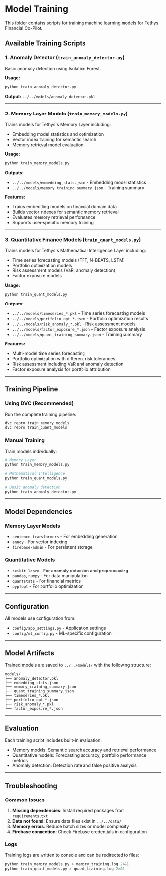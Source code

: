 # Model Training

This folder contains scripts for training machine learning models for Tethys Financial Co-Pilot.

## Available Training Scripts

### 1. Anomaly Detector (`train_anomaly_detector.py`)
Basic anomaly detection using Isolation Forest.

**Usage:**
```bash
python train_anomaly_detector.py
```

**Output:** `../../models/anomaly_detector.pkl`

---

### 2. Memory Layer Models (`train_memory_models.py`)
Trains models for Tethys's Memory Layer including:
- Embedding model statistics and optimization
- Vector index training for semantic search
- Memory retrieval model evaluation

**Usage:**
```bash
python train_memory_models.py
```

**Outputs:**
- `../../models/embedding_stats.json` - Embedding model statistics
- `../../models/memory_training_summary.json` - Training summary

**Features:**
- Trains embedding models on financial domain data
- Builds vector indexes for semantic memory retrieval
- Evaluates memory retrieval performance
- Supports user-specific memory training

---

### 3. Quantitative Finance Models (`train_quant_models.py`)
Trains models for Tethys's Mathematical Intelligence Layer including:
- Time series forecasting models (TFT, N-BEATS, LSTM)
- Portfolio optimization models
- Risk assessment models (VaR, anomaly detection)
- Factor exposure models

**Usage:**
```bash
python train_quant_models.py
```

**Outputs:**
- `../../models/timeseries_*.pkl` - Time series forecasting models
- `../../models/portfolio_opt_*.json` - Portfolio optimization results
- `../../models/risk_anomaly_*.pkl` - Risk assessment models
- `../../models/factor_exposure_*.json` - Factor exposure analysis
- `../../models/quant_training_summary.json` - Training summary

**Features:**
- Multi-model time series forecasting
- Portfolio optimization with different risk tolerances
- Risk assessment including VaR and anomaly detection
- Factor exposure analysis for portfolio attribution

---

## Training Pipeline

### Using DVC (Recommended)
Run the complete training pipeline:
```bash
dvc repro train_memory_models
dvc repro train_quant_models
```

### Manual Training
Train models individually:
```bash
# Memory Layer
python train_memory_models.py

# Mathematical Intelligence
python train_quant_models.py

# Basic anomaly detection
python train_anomaly_detector.py
```

---

## Model Dependencies

### Memory Layer Models
- `sentence-transformers` - For embedding generation
- `annoy` - For vector indexing
- `firebase-admin` - For persistent storage

### Quantitative Models
- `scikit-learn` - For anomaly detection and preprocessing
- `pandas`, `numpy` - For data manipulation
- `quantstats` - For financial metrics
- `pypfopt` - For portfolio optimization

---

## Configuration

All models use configuration from:
- `config/app_settings.py` - Application settings
- `config/ml_config.py` - ML-specific configuration

---

## Model Artifacts

Trained models are saved to `../../models/` with the following structure:
```
models/
├── anomaly_detector.pkl
├── embedding_stats.json
├── memory_training_summary.json
├── quant_training_summary.json
├── timeseries_*.pkl
├── portfolio_opt_*.json
├── risk_anomaly_*.pkl
└── factor_exposure_*.json
```

---

## Evaluation

Each training script includes built-in evaluation:
- Memory models: Semantic search accuracy and retrieval performance
- Quantitative models: Forecasting accuracy, portfolio performance metrics
- Anomaly detection: Detection rate and false positive analysis

---

## Troubleshooting

### Common Issues
1. **Missing dependencies**: Install required packages from `requirements.txt`
2. **Data not found**: Ensure data files exist in `../../data/`
3. **Memory errors**: Reduce batch sizes or model complexity
4. **Firebase connection**: Check Firebase credentials in configuration

### Logs
Training logs are written to console and can be redirected to files:
```bash
python train_memory_models.py > memory_training.log 2>&1
python train_quant_models.py > quant_training.log 2>&1
``` 